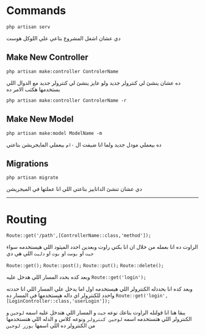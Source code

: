 # Commands

``php artisan serv``

دي عشان اشغل المشروع بتاعي علي اللوكل هوست 

## Make New Controller

``php artisan make:controller ControlerName``

ده عشان ينشئ لي كنترولر جديد ولو عايز ينشئ لي كنترولر جديد مع الدوال اللي بستخدمها هكتب الامر ده

``php artisan make:controller ControlerName -r``

## Make New Model

``php artisan make:model ModelName -m``

ده بيعملي مودل جديد ولما انا ضيفت ال `-ام` بيعملي المايجريشن بتاعتي 

## Migrations

``php artisan migrate``

دي عشان تنشئ الداتابيز بتاعتي اللي انا عملتها في الميجريشن

-----

# Routing

```Route::get('/path',[ControllerName::class,'method']);```

الراوت ده انا بعمله من خلال ان انا بكتي راوت وبعدين احدد الميثود اللي هيستخدمه سواء `جيت` او `بوست` او `بوت` او `دليت`
اللي هي دي

```Route::get();``` 
```Route::post();```
```Route::put();```
```Route::delete();```

وبعد كده بحدد المسار اللي هدخل عليه 
```Route::get('login');``` 

 وبعد كده انا بحددله الكنترولر اللي هيستخدمه اول اما يدخل علي المسار اللي انا حددته واحدد للكنترولر اي داله هيستخدمها في المسار ده
 ```Route::get('login',[LoginController::class,'userLogin']);```

يبقا هنا انا قولتله الراوت بتاعك نوعه `جيت` و المسار اللي هتدخل عليه اسمه `لوجين`
و الكنترولر اللي هتستخدمه اسمه `لوجين كنترولر` ونوعه كلاس
و الدله اللي هتستخدمها من الكنترولر ده اللي اسمها `يوزر لوجين`



